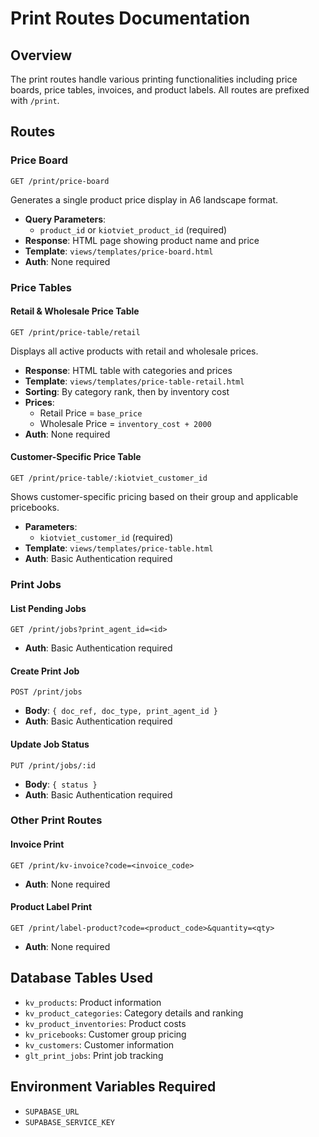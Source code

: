 # Print Routes Documentation

## Overview
The print routes handle various printing functionalities including price boards, price tables, invoices, and product labels. All routes are prefixed with `/print`.

## Routes

### Price Board
```
GET /print/price-board
```
Generates a single product price display in A6 landscape format.
- **Query Parameters**: 
  - `product_id` or `kiotviet_product_id` (required)
- **Response**: HTML page showing product name and price
- **Template**: `views/templates/price-board.html`
- **Auth**: None required

### Price Tables

#### Retail & Wholesale Price Table
```
GET /print/price-table/retail
```
Displays all active products with retail and wholesale prices.
- **Response**: HTML table with categories and prices
- **Template**: `views/templates/price-table-retail.html`
- **Sorting**: By category rank, then by inventory cost
- **Prices**:
  - Retail Price = `base_price`
  - Wholesale Price = `inventory_cost + 2000`
- **Auth**: None required

#### Customer-Specific Price Table
```
GET /print/price-table/:kiotviet_customer_id
```
Shows customer-specific pricing based on their group and applicable pricebooks.
- **Parameters**: 
  - `kiotviet_customer_id` (required)
- **Template**: `views/templates/price-table.html`
- **Auth**: Basic Authentication required

### Print Jobs

#### List Pending Jobs
```
GET /print/jobs?print_agent_id=<id>
```
- **Auth**: Basic Authentication required

#### Create Print Job
```
POST /print/jobs
```
- **Body**: `{ doc_ref, doc_type, print_agent_id }`
- **Auth**: Basic Authentication required

#### Update Job Status
```
PUT /print/jobs/:id
```
- **Body**: `{ status }`
- **Auth**: Basic Authentication required

### Other Print Routes

#### Invoice Print
```
GET /print/kv-invoice?code=<invoice_code>
```
- **Auth**: None required

#### Product Label Print
```
GET /print/label-product?code=<product_code>&quantity=<qty>
```
- **Auth**: None required

## Database Tables Used
- `kv_products`: Product information
- `kv_product_categories`: Category details and ranking
- `kv_product_inventories`: Product costs
- `kv_pricebooks`: Customer group pricing
- `kv_customers`: Customer information
- `glt_print_jobs`: Print job tracking

## Environment Variables Required
- `SUPABASE_URL`
- `SUPABASE_SERVICE_KEY` 